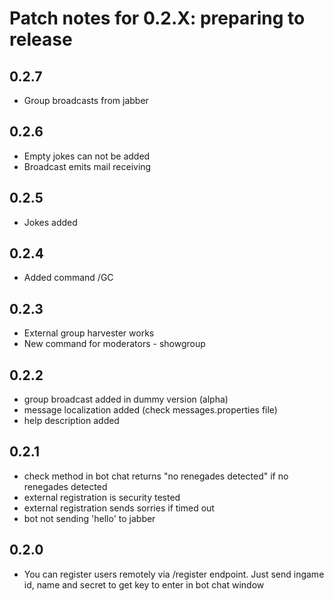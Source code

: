 # Patch notes for 0.2.X: preparing to release

## 0.2.7
- Group broadcasts from jabber

## 0.2.6
- Empty jokes can not be added
- Broadcast emits mail receiving

## 0.2.5
- Jokes added

## 0.2.4
- Added command /GC

## 0.2.3
- External group harvester works
- New command for moderators - showgroup

## 0.2.2
- group broadcast added in dummy version (alpha)
- message localization added (check messages.properties file)
- help description added

## 0.2.1
- check method in bot chat returns "no renegades detected" if no renegades detected
- external registration is security tested
- external registration sends sorries if timed out
- bot not sending 'hello' to jabber

## 0.2.0
- You can register users remotely via /register endpoint. Just send ingame id, name and secret to get key to enter in bot chat window
 